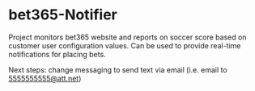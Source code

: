 # bet365-Notifier
Project monitors bet365 website and reports on soccer score based on customer user configuration values. Can be used to provide real-time notifications for placing bets. 

Next steps: change messaging to send text via email (i.e. email to 5555555555@att.net)
